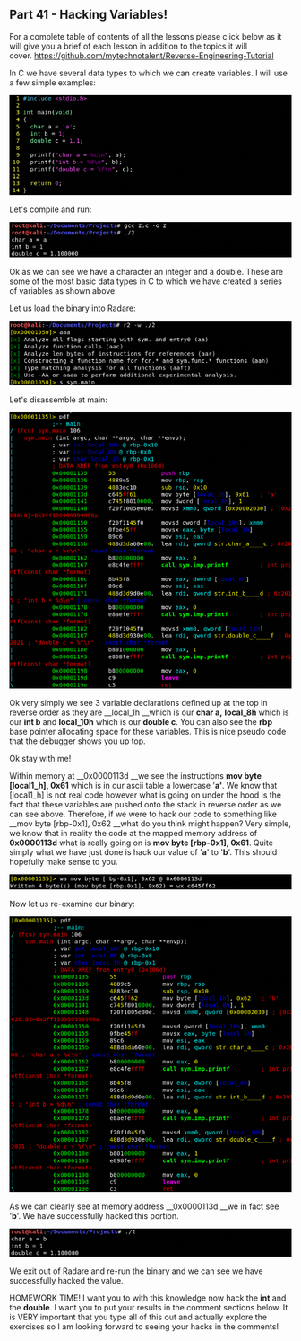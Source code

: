 ## Part 41 - Hacking Variables!

For a complete table of contents of all the lessons please click below as it will give you a brief of each lesson in addition to the topics it will cover.&nbsp;https://github.com/mytechnotalent/Reverse-Engineering-Tutorial

In C we have several data types to which we can create variables. I will use a few simple examples:

<div class="slate-resizable-image-embed slate-image-embed__resize-full-width"><img src="/imgs/1566059490750.jpg"/></div>

Let's compile and run:

<div class="slate-resizable-image-embed slate-image-embed__resize-full-width"><img src="/imgs/1566059504696.jpg"/></div>

Ok as we can see we have a character an integer and a double. These are some of the most basic data types in C to which we have created a series of variables as shown above.

Let us load the binary into Radare:

<div class="slate-resizable-image-embed slate-image-embed__resize-full-width"><img src="/imgs/1566059659639.jpg"/></div>

Let's disassemble at main:

<div class="slate-resizable-image-embed slate-image-embed__resize-full-width"><img src="/imgs/1566059725847.jpg"/></div>

Ok very simply we see 3 variable declarations defined up at the top in reverse order as they are __local\_1h __which is our __char a,__ __local\_8h__ which is our __int b__ and __local\_10h__ which is our __double c__. You can also see the __rbp__ base pointer allocating space for these variables. This is nice pseudo code that the debugger shows you up top.

Ok stay with me!

Within memory at __0x0000113d __we see the instructions __mov byte \[local1\_h\], 0x61__ which is in our ascii table a lowercase '__a'__. We know that \[local1\_h\] is not real code however what is going on under the hood is the fact that these variables are pushed onto the stack in reverse order as we can see above. Therefore, if we were to hack our code to something like __mov byte \[rbp-0x1\], 0x62 __what do you think might happen? Very simple, we know that in reality the code at the mapped memory address of __0x0000113d__ what is really going on is __mov byte \[rbp-0x1\], 0x61__. Quite simply what we have just done is hack our value of '__a__' to '__b__'. This should hopefully make sense to you.

<div class="slate-resizable-image-embed slate-image-embed__resize-full-width"><img src="/imgs/1566060689050.jpg"/></div>

Now let us re-examine our binary:

<div class="slate-resizable-image-embed slate-image-embed__resize-full-width"><img src="/imgs/1566060755864.jpg"/></div>

As we can clearly see at memory address __0x0000113d __we in fact see '__b__'. We have successfully hacked this portion.

<div class="slate-resizable-image-embed slate-image-embed__resize-full-width"><img src="/imgs/1566060872094.jpg"/></div>

We exit out of Radare and re-run the binary and we can see we have successfully hacked the value.

HOMEWORK TIME! I want you to with this knowledge now hack the __int__ and the __double__. I want you to put your results in the comment sections below. It is VERY important that you type all of this out and actually explore the exercises so I am looking forward to seeing your hacks in the comments!